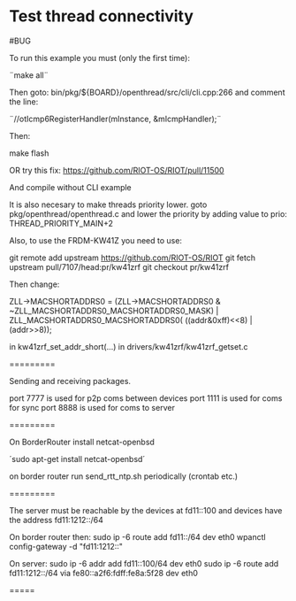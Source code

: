 Test thread connectivity
=========

#BUG

To run this example you must (only the first time):

¨make all¨

Then goto: bin/pkg/${BOARD}/openthread/src/cli/cli.cpp:266 and comment the line:

¨//otIcmp6RegisterHandler(mInstance, &mIcmpHandler);¨

Then:

make flash

OR try this fix: https://github.com/RIOT-OS/RIOT/pull/11500

And compile without CLI example

It is also necesary to make threads priority lower. goto pkg/openthread/openthread.c and lower the priority by adding value to prio: THREAD_PRIORITY_MAIN+2

Also, to use the FRDM-KW41Z you need to use:

git remote add upstream https://github.com/RIOT-OS/RIOT
git fetch upstream pull/7107/head:pr/kw41zrf
git checkout pr/kw41zrf


Then change:

 ZLL->MACSHORTADDRS0 = (ZLL->MACSHORTADDRS0 & ~ZLL_MACSHORTADDRS0_MACSHORTADDRS0_MASK) |
       ZLL_MACSHORTADDRS0_MACSHORTADDRS0( ((addr&0xff)<<8) | (addr>>8));

in kw41zrf_set_addr_short(...) in drivers/kw41zrf/kw41zrf_getset.c 

=========

Sending and receiving packages.

port 7777 is used for p2p coms between devices
port 1111 is used for coms for sync
port 8888 is used for coms to server

=========

On BorderRouter install netcat-openbsd

´sudo apt-get install netcat-openbsd´

on border router run send_rtt_ntp.sh periodically (crontab etc.)


=========

The server must be reachable by the devices at fd11::100 and devices have the address fd11:1212::/64

On border router then:
sudo ip -6 route add fd11::/64 dev eth0
wpanctl config-gateway -d "fd11:1212::"

On server: 
sudo ip -6 addr add fd11::100/64 dev eth0
sudo ip -6 route add fd11:1212::/64 via fe80::a2f6:fdff:fe8a:5f28 dev eth0


=====
